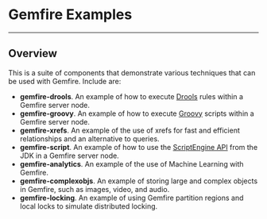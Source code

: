 # Gemfire Examples
---
## Overview
This is a suite of components that demonstrate various techniques that can be used with Gemfire.  Include are:

* **gemfire-drools**.  An example of how to execute [Drools](http://drools.org/) rules within a Gemfire server node.
* **gemfire-groovy**.  An example of how to execute [Groovy](http://www.groovy-lang.org) scripts within a Gemfire server node.
* **gemfire-xrefs**.  An example of the use of xrefs for fast and efficient relationships and an alternative to queries.
* **gemfire-script**.  An example of how to use the [ScriptEngine API](https://docs.oracle.com/javase/8/docs/technotes/guides/scripting/prog_guide/api.html) from the JDK in a Gemfire server node.
* **gemfire-analytics**.  An example of the use of Machine Learning with Gemfire.
* **gemfire-complexobjs**.  An example of storing large and complex objects in Gemfire, such as images, video, and audio.
* **gemfire-locking**.  An example of using Gemfire partition regions and local locks to simulate distributed locking.